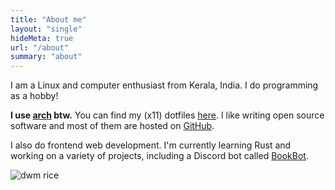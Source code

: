```yaml
---
title: "About me"
layout: "single"
hideMeta: true
url: "/about"
summary: "about"
---
```


I am a Linux and computer enthusiast from Kerala, India. I do programming as a hobby!

**I use [arch](https://archlinux.org) btw.**
You can find my (x11) dotfiles [here](https://github.com/rv178/.dotfiles).
I like writing open source software and most of them are hosted on [GitHub](https://github.com/rv178).

I also do frontend web development. I'm currently learning Rust and working on a variety of projects,
including a Discord bot called [BookBot](https://github.com/rv178/bookbot).

![dwm rice](https://i.redd.it/fxfkhld0kga81.png)

